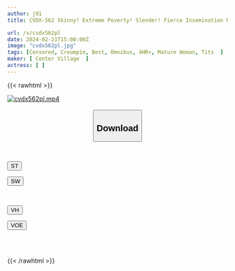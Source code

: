 ```yaml
---
author: j91
title: CVDX-562 Skinny! Extreme Poverty! Slender! Fierce Insemination Mating Of A Small-breasted Mother Who Doesn't Move In The Slightest Even With Wild Pistons. 30 People, 4 Hours.

url: /v/cvdx562pl
date: 2024-02-21T15:00:00Z
image: "cvdx562pl.jpg"
tags: [Censored, Creampie, Best, Omnibus, 4HR+, Mature Woman, Tits	]
maker: [ Center Village  ]
actress: [ ]
---
```



{{< rawhtml >}}

<div class="video" data-videoid="08KD6OyK48fbdR2">
    <a href="javascript:;">
        <img src="/v/cvdx562pl/cvdx562pl.jpg" width="WIDTH" height="HEIGHT" alt="cvdx562pl.mp4" loading="lazy">
    </a>
</div>

<script type="text/javascript" src="https://j91.asia/asset/on-demand-st.js"></script>

<br>
  <link rel="stylesheet" href="https://j91.asia/asset/bs5.css">
  
  <center>
  <button class="btn btn-primary" type="button" data-bs-toggle="collapse" data-bs-target=".multi-collapse" aria-expanded="false" aria-controls="multiCollapseExample1 multiCollapseExample2"><h2>Download</h2></button></center>
</p>
<div class="row">
  <div class="col">
    <div class="collapse multi-collapse" id="multiCollapseExample1">
      <div class="card card-body">
	      	      <br>
<div class="buttons">  
<p><a href="https://streamtape.to/v/08KD6OyK48fbdR2" target="_blank"><button class="btn-hover color-3"><i class="fa fa-download"></i> ST</button></a></p>
<p><a href="https://cdnwish.com/agupk29lp01x" target="_blank"><button class="btn-hover color-2"><i class="fa fa-download"></i> SW</button></a></p></div>
    </div>
  </div>
</div>
  <div class="col">
    <div class="collapse multi-collapse" id="multiCollapseExample2">
      <div class="card card-body">
	      <br>
<div class="buttons">
<p><a href="https://vidhidepro.com/f/sbk9vei4j7hq"><button class="btn-hover color-9"><i class="fa fa-download"></i> VH</button></a></p>
<p><a href="https://voe.sx/02ywbfxtw3yq"><button class="btn-hover color-8"><i class="fa fa-download"></i> VOE</button></a></p></div>
<br><br>
      </div>
    </div>
  </div>
</div>

{{< /rawhtml >}}